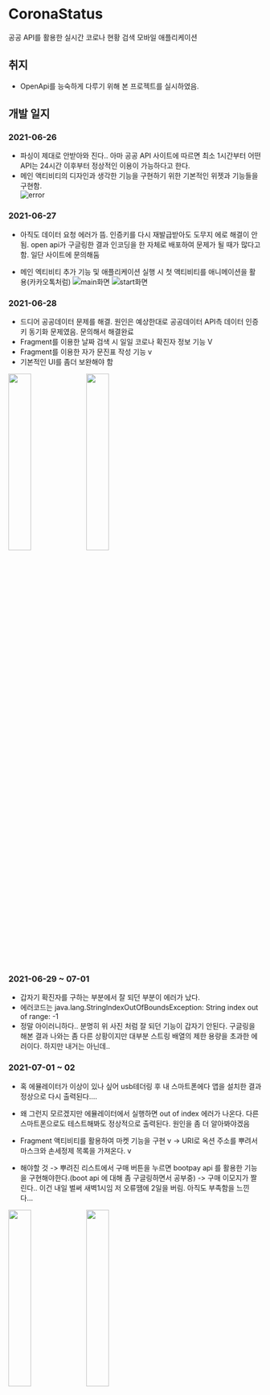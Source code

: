 # CoronaStatus
공공 API를 활용한 실시간 코로나 현황 검색 모바일 애플리케이션

## 취지
- OpenApi를 능숙하게 다루기 위해 본 프로젝트를 실시하였음.

## 개발 일지
### 2021-06-26
- 파싱이 제대로 안받아와 진다.. 아마 공공 API 사이트에 따르면 최소 1시간부터 어떤 API는 24시간 이후부터 정상적인 이용이 가능하다고 한다.
- 메인 액티비티의 디자인과 생각한 기능을 구현하기 위한 기본적인 위젯과 기능들을 구현함.
<br> ![error](https://user-images.githubusercontent.com/49589578/123546810-32f7c980-d799-11eb-9f63-fdbb1dec3931.JPG)</br>

### 2021-06-27
- 아직도 데이터 요청 에러가 뜸. 인증키를 다시 재발급받아도 도무지 에로 해결이 안됨. open api가 구글링한 결과 인코딩을 한 자체로 배포하여 문제가
  될 때가 많다고 함. 일단 사이트에 문의해둠
 
- 메인 엑티비티 추가 기능 및 애플리케이션 실행 시 첫 액티비티를 애니메이션을 활용(카카오톡처럼)
![main화면](https://user-images.githubusercontent.com/49589578/123546855-62a6d180-d799-11eb-976a-4c6d00f1ea41.JPG)
![start화면](https://user-images.githubusercontent.com/49589578/123546857-633f6800-d799-11eb-800f-639ccd78d322.JPG)


### 2021-06-28
- 드디어 공공데이터 문제를 해결. 원인은 예상한대로 공공데이터 API측 데이터 인증키 동기화 문제였음. 문의해서 해결완료
- Fragment를 이용한 날짜 검색 시 일일 코로나 확진자 정보 기능 V
- Fragment를 이용한 자가 문진표 작성 기능 v
- 기본적인 UI를 좀더 보완해야 함

<img src = "https://user-images.githubusercontent.com/49589578/123602401-a9490a00-d833-11eb-9c29-f8c0ae6b52ff.jpg" width="30%" height="height 30%">

<img src = "https://user-images.githubusercontent.com/49589578/123602408-aa7a3700-d833-11eb-8627-efe74222e550.jpg" width="30%" height="height 30%">


### 2021-06-29 ~ 07-01
- 갑자기 확진자를 구하는 부분에서 잘 되던 부분이 에러가 났다.
- 에러코드는 java.lang.StringIndexOutOfBoundsException: String index out of range: -1
- 정말 아이러니하다.. 분명히 위 사진 처럼 잘 되던 기능이 갑자기 안된다. 구글링을 해본 결과 나와는 좀 다른 상황이지만 대부분 스트링 배열의 제한 용량을
  초과한 에러이다. 하지만 내거는 아닌데..
  
 ### 2021-07-01 ~ 02
 - 혹 에뮬레이터가 이상이 있나 싶어 usb테더링 후 내 스마트폰에다 앱을 설치한 결과 정상으로 다시 출력된다....
 - 왜 그런지 모르겠지만 에뮬레이터에서 실행하면 out of index 에러가 나온다. 다른 스마트폰으로도 테스트해봐도 정상적으로 출력된다. 원인을 좀 더 알아봐야겠음
 - Fragment 액티비티를 활용하여 마켓 기능을 구현 v
 -> URI로 옥션 주소를 뿌려서 마스크와 손세정제 목록을 가져온다. v
 
 - 해야할 것
 -> 뿌려진 리스트에서 구매 버튼을 누르면 bootpay api 를 활용한 기능을 구현해야한다.(boot api 에 대해 좀 구글링하면서 공부중)
 -> 구매 이모지가 짤린다.. 이건 내일 벌써 새벽1시임 저 오류땜에 2일을 버림. 아직도 부족함을 느낀다...
 
 <img src = "https://user-images.githubusercontent.com/49589578/124302242-e5fe6380-db9b-11eb-9f7d-fe8837180a79.jpg" width="30%" height="height 30%">

<img src = "https://user-images.githubusercontent.com/49589578/124302244-e72f9080-db9b-11eb-9bce-93c8fbb6265e.jpg" width="30%" height="height 30%">

